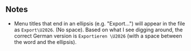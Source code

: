 ## Notes ##

*	Menu titles that end in an ellipsis (e.g. "Export...") will appear in the file as `Export\U2026`.  (No space).  Based on what I see digging around, the correct German version is `Exportieren \U2026` (with a space between the word and the ellipsis).
